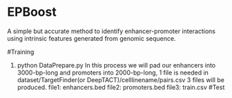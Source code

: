 # EPBoost
A simple but accurate method to identify enhancer-promoter interactions using intrinsic features generated from genomic sequence.

#Training
1. python DataPrepare.py
   In this process we will pad our enhancers into 3000-bp-long and promoters into 2000-bp-long, 
   1 file is needed in dataset/TargetFinder(or DeepTACT)/celllinename/pairs.csv
   3 files will be produced.
      file1: enhancers.bed
      file2: promoters.bed
      file3: train.csv
#Test
